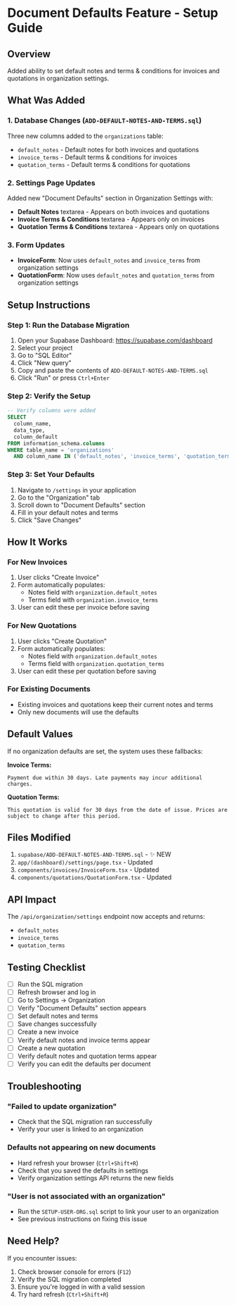 # Document Defaults Feature - Setup Guide

## Overview
Added ability to set default notes and terms & conditions for invoices and quotations in organization settings.

## What Was Added

### 1. Database Changes (`ADD-DEFAULT-NOTES-AND-TERMS.sql`)
Three new columns added to the `organizations` table:
- `default_notes` - Default notes for both invoices and quotations
- `invoice_terms` - Default terms & conditions for invoices
- `quotation_terms` - Default terms & conditions for quotations

### 2. Settings Page Updates
Added new "Document Defaults" section in Organization Settings with:
- **Default Notes** textarea - Appears on both invoices and quotations
- **Invoice Terms & Conditions** textarea - Appears only on invoices
- **Quotation Terms & Conditions** textarea - Appears only on quotations

### 3. Form Updates
- **InvoiceForm**: Now uses `default_notes` and `invoice_terms` from organization settings
- **QuotationForm**: Now uses `default_notes` and `quotation_terms` from organization settings

## Setup Instructions

### Step 1: Run the Database Migration

1. Open your Supabase Dashboard: https://supabase.com/dashboard
2. Select your project
3. Go to "SQL Editor"
4. Click "New query"
5. Copy and paste the contents of `ADD-DEFAULT-NOTES-AND-TERMS.sql`
6. Click "Run" or press `Ctrl+Enter`

### Step 2: Verify the Setup

```sql
-- Verify columns were added
SELECT 
  column_name, 
  data_type, 
  column_default
FROM information_schema.columns
WHERE table_name = 'organizations'
  AND column_name IN ('default_notes', 'invoice_terms', 'quotation_terms');
```

### Step 3: Set Your Defaults

1. Navigate to `/settings` in your application
2. Go to the "Organization" tab
3. Scroll down to "Document Defaults" section
4. Fill in your default notes and terms
5. Click "Save Changes"

## How It Works

### For New Invoices
1. User clicks "Create Invoice"
2. Form automatically populates:
   - Notes field with `organization.default_notes`
   - Terms field with `organization.invoice_terms`
3. User can edit these per invoice before saving

### For New Quotations
1. User clicks "Create Quotation"
2. Form automatically populates:
   - Notes field with `organization.default_notes`
   - Terms field with `organization.quotation_terms`
3. User can edit these per quotation before saving

### For Existing Documents
- Existing invoices and quotations keep their current notes and terms
- Only new documents will use the defaults

## Default Values

If no organization defaults are set, the system uses these fallbacks:

**Invoice Terms:**
```
Payment due within 30 days. Late payments may incur additional charges.
```

**Quotation Terms:**
```
This quotation is valid for 30 days from the date of issue. Prices are subject to change after this period.
```

## Files Modified

1. `supabase/ADD-DEFAULT-NOTES-AND-TERMS.sql` - ✨ NEW
2. `app/(dashboard)/settings/page.tsx` - Updated
3. `components/invoices/InvoiceForm.tsx` - Updated
4. `components/quotations/QuotationForm.tsx` - Updated

## API Impact

The `/api/organization/settings` endpoint now accepts and returns:
- `default_notes`
- `invoice_terms`
- `quotation_terms`

## Testing Checklist

- [ ] Run the SQL migration
- [ ] Refresh browser and log in
- [ ] Go to Settings → Organization
- [ ] Verify "Document Defaults" section appears
- [ ] Set default notes and terms
- [ ] Save changes successfully
- [ ] Create a new invoice
- [ ] Verify default notes and invoice terms appear
- [ ] Create a new quotation
- [ ] Verify default notes and quotation terms appear
- [ ] Verify you can edit the defaults per document

## Troubleshooting

### "Failed to update organization"
- Check that the SQL migration ran successfully
- Verify your user is linked to an organization

### Defaults not appearing on new documents
- Hard refresh your browser (`Ctrl+Shift+R`)
- Check that you saved the defaults in settings
- Verify organization settings API returns the new fields

### "User is not associated with an organization"
- Run the `SETUP-USER-ORG.sql` script to link your user to an organization
- See previous instructions on fixing this issue

## Need Help?

If you encounter issues:
1. Check browser console for errors (`F12`)
2. Verify the SQL migration completed
3. Ensure you're logged in with a valid session
4. Try hard refresh (`Ctrl+Shift+R`)

